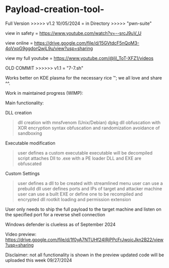 # Payload-creation-tool-


Full Version >>>>> v1.2 10/05/2024 = in Directory >>>>> "pwn-suite"

view in safety = https://www.youtube.com/watch?v=--srcJ9uV_U

view online = https://drive.google.com/file/d/15GVtdcF5nQoM3-4qVxpG9ggdorQwjL9u/view?usp=sharing

view my full youtube = https://www.youtube.com/@lil_ToT-XFZ1/videos







OLD COMMIT >>>>>> v1.1 = "7-7.sh"

Works better on KDE plasma for the necessary rice ™; we all love and share ^^.

Work in maintained progress (WIMP):

Main functionality: 

DLL creation
> dll creation with mnsfvenom (Unix/Debian) dpkg
> dll obfuscation with XOR encryption
> syntax obfuscation and randomization
> avoidance of sandboxing

Executable modification
> user defines a custom executable
> executable will be decompiled
> script attaches Dll to .exe with a PE loader
> DLL and EXE are obfuscated

Custom Settings
> user defines a dll to be created with streamlined menu
> user can use a prebuild dll
> user defines ports and IPs of target and attacker machine
> user can use a built EXE or define one to be recompiled and encrypted
> dll rootkit loading and permission extension


User only needs to ship the full payload to the target machine
and listen on the specified port for a reverse shell connection

Windows defender is clueless as of September 2024

Video preview: 
https://drive.google.com/file/d/1f0yA7NTUHf24IRjPPcFrJwoicJkn2B22/view?usp=sharing

Disclaimer: not all functionality is shown in the preview updated code will be uploaded this week 09/27/2024
